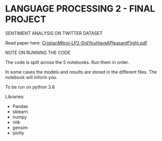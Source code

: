 # LANGUAGE PROCESSING 2 - FINAL PROJECT

SENTIMENT ANALYSIS ON TWITTER DATASET

Read paper here: [CristianMitroi-LP2-DidYouHaveAPleasantFlight.pdf](CristianMitroi-LP2-DidYouHaveAPleasantFlight.pdf)

NOTE ON RUNNING THE CODE

The code is split across the 5 notebooks. Run them in order.

In some cases the models and results are stored in the different files. The notebook will inform you.

To be run on python 3.6

Libraries:

- Pandas
- sklearn
- numpy
- nltk
- gensim
- plotly
